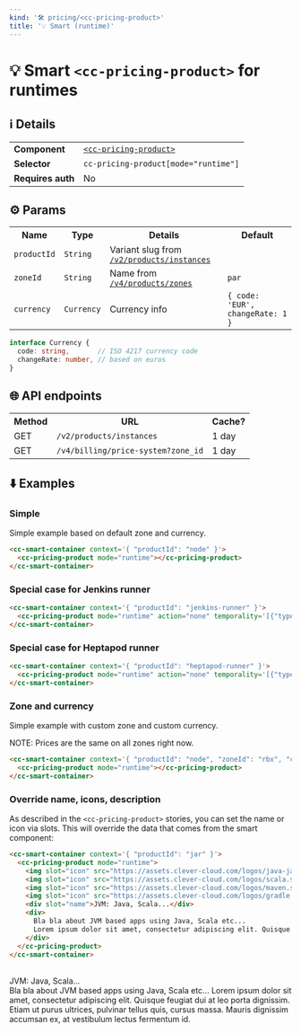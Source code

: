 ```yaml
---
kind: '🛠 pricing/<cc-pricing-product>'
title: '💡 Smart (runtime)'
---
```

# 💡 Smart `<cc-pricing-product>` for runtimes

## ℹ️ Details

<table>
  <tr><td><strong>Component    </strong> <td><a href="https://www.clever-cloud.com/doc/clever-components/?path=/docs/%F0%9F%9B%A0-pricing-cc-pricing-product--default-story"><code>&lt;cc-pricing-product&gt;</code></a>
  <tr><td><strong>Selector     </strong> <td><code>cc-pricing-product[mode="runtime"]</code>
  <tr><td><strong>Requires auth</strong> <td>No
</table>

## ⚙️ Params

<table>
  <tr><th>Name                      <th>Type                  <th>Details                                                                                                                <th>Default
  <tr><td><code>productId</code>    <td><code>String</code>   <td>Variant slug from <a href="https://api.clever-cloud.com/v2/products/instances"><code>/v2/products/instances</code></a> <td>
  <tr><td><code>zoneId</code>       <td><code>String</code>   <td>Name from <a href="https://api.clever-cloud.com/v4/products/zones"><code>/v4/products/zones</code></a>                 <td><code>par</code>
  <tr><td><code>currency</code>     <td><code>Currency</code> <td>Currency info                                                                                                          <td><code>{ code: 'EUR', changeRate: 1 }</code>
</table>

```ts
interface Currency {
  code: string,       // ISO 4217 currency code
  changeRate: number, // based on euros
}
```

## 🌐 API endpoints

<table>
  <tr><th>Method <th>URL                                           <th>Cache?
  <tr><td>GET    <td><code>/v2/products/instances</code>           <td>1 day
  <tr><td>GET    <td><code>/v4/billing/price-system?zone_id</code> <td>1 day
</table>

## ⬇️️ Examples

### Simple

Simple example based on default zone and currency.

```html
<cc-smart-container context='{ "productId": "node" }'>
  <cc-pricing-product mode="runtime"></cc-pricing-product>
</cc-smart-container>
```

<cc-smart-container context='{ "productId": "node" }'>
  <cc-pricing-product mode="runtime"></cc-pricing-product>
</cc-smart-container>

### Special case for Jenkins runner

```html
<cc-smart-container context='{ "productId": "jenkins-runner" }'>
  <cc-pricing-product mode="runtime" action="none" temporality='[{"type":"minute","digits":5}]'></cc-pricing-product>
</cc-smart-container>
```

<cc-smart-container context='{ "productId": "jenkins-runner" }'>
  <cc-pricing-product mode="runtime" action="none" temporality='[{"type":"minute","digits":5}]'></cc-pricing-product>
</cc-smart-container>

### Special case for Heptapod runner

```html
<cc-smart-container context='{ "productId": "heptapod-runner" }'>
  <cc-pricing-product mode="runtime" action="none" temporality='[{"type":"minute","digits":5}]'></cc-pricing-product>
</cc-smart-container>
```

<cc-smart-container context='{ "productId": "heptapod-runner" }'>
  <cc-pricing-product mode="runtime" action="none" temporality='[{"type":"minute","digits":5}]'></cc-pricing-product>
</cc-smart-container>

### Zone and currency

Simple example with custom zone and custom currency.

NOTE: Prices are the same on all zones right now.

```html
<cc-smart-container context='{ "productId": "node", "zoneId": "rbx", "currency": { "code": "USD", "changeRate": 1.1802 } }'>
  <cc-pricing-product mode="runtime"></cc-pricing-product>
</cc-smart-container>
```

<cc-smart-container context='{ "productId": "node", "zoneId": "rbx", "currency": { "code": "USD", "changeRate": 1.1802 } }'>
  <cc-pricing-product mode="runtime"></cc-pricing-product>
</cc-smart-container>

### Override name, icons, description

As described in the `<cc-pricing-product>` stories, you can set the name or icon via slots.
This will override the data that comes from the smart component:

```html
<cc-smart-container context='{ "productId": "jar" }'>
  <cc-pricing-product mode="runtime">
    <img slot="icon" src="https://assets.clever-cloud.com/logos/java-jar.svg" alt="">
    <img slot="icon" src="https://assets.clever-cloud.com/logos/scala.svg" alt="">
    <img slot="icon" src="https://assets.clever-cloud.com/logos/maven.svg" alt="">
    <img slot="icon" src="https://assets.clever-cloud.com/logos/gradle.svg" alt="">
    <div slot="name">JVM: Java, Scala...</div>
    <div>
      Bla bla about JVM based apps using Java, Scala etc...
      Lorem ipsum dolor sit amet, consectetur adipiscing elit. Quisque feugiat dui at leo porta dignissim. Etiam ut purus ultrices, pulvinar tellus quis, cursus massa. Mauris dignissim accumsan ex, at vestibulum lectus fermentum id.
    </div>
  </cc-pricing-product>
</cc-smart-container>
```

<cc-smart-container context='{ "productId": "jar" }'>
  <cc-pricing-product mode="runtime">
    <img slot="icon" src="https://assets.clever-cloud.com/logos/java-jar.svg" alt="">
    <img slot="icon" src="https://assets.clever-cloud.com/logos/scala.svg" alt="">
    <img slot="icon" src="https://assets.clever-cloud.com/logos/maven.svg" alt="">
    <img slot="icon" src="https://assets.clever-cloud.com/logos/gradle.svg" alt="">
    <div slot="name">JVM: Java, Scala...</div>
    <div>
      Bla bla about JVM based apps using Java, Scala etc...
      Lorem ipsum dolor sit amet, consectetur adipiscing elit. Quisque feugiat dui at leo porta dignissim. Etiam ut purus ultrices, pulvinar tellus quis, cursus massa. Mauris dignissim accumsan ex, at vestibulum lectus fermentum id.
    </div>
  </cc-pricing-product>
</cc-smart-container>
